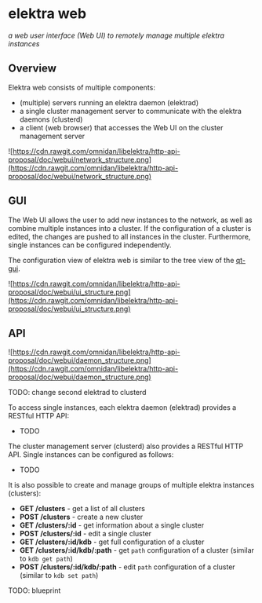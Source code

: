 # elektra web

_a web user interface (Web UI) to remotely manage multiple elektra instances_


## Overview

Elektra web consists of multiple components:

 * (multiple) servers running an elektra daemon (elektrad)
 * a single cluster management server to communicate with the elektra daemons (clusterd)
 * a client (web browser) that accesses the Web UI on the cluster management server

![https://cdn.rawgit.com/omnidan/libelektra/http-api-proposal/doc/webui/network_structure.png](https://cdn.rawgit.com/omnidan/libelektra/http-api-proposal/doc/webui/network_structure.png)


## GUI

The Web UI allows the user to add new instances to the network, as well as
combine multiple instances into a cluster. If the configuration of a cluster is
edited, the changes are pushed to all instances in the cluster. Furthermore,
single instances can be configured independently.

The configuration view of elektra web is similar to the tree view of the
[qt-gui](https://github.com/omnidan/libelektra/tree/master/src/tools/qt-gui).

![https://cdn.rawgit.com/omnidan/libelektra/http-api-proposal/doc/webui/ui_structure.png](https://cdn.rawgit.com/omnidan/libelektra/http-api-proposal/doc/webui/ui_structure.png)


## API

![https://cdn.rawgit.com/omnidan/libelektra/http-api-proposal/doc/webui/daemon_structure.png](https://cdn.rawgit.com/omnidan/libelektra/http-api-proposal/doc/webui/daemon_structure.png)

TODO: change second elektrad to clusterd

To access single instances, each elektra daemon (elektrad) provides a RESTful
HTTP API:

 * TODO

The cluster management server (clusterd) also provides a RESTful HTTP API.
Single instances can be configured as follows:

 * TODO

It is also possible to create and manage groups of multiple elektra instances (clusters):

 * **GET /clusters** - get a list of all clusters
 * **POST /clusters** - create a new cluster
 * **GET /clusters/:id** - get information about a single cluster
 * **POST /clusters/:id** - edit a single cluster
 * **GET /clusters/:id/kdb** - get full configuration of a cluster
 * **GET /clusters/:id/kdb/:path** - get `path` configuration of a cluster (similar to `kdb get path`)
 * **POST /clusters/:id/kdb/:path** - edit `path` configuration of a cluster (similar to `kdb set path`)

TODO: blueprint
